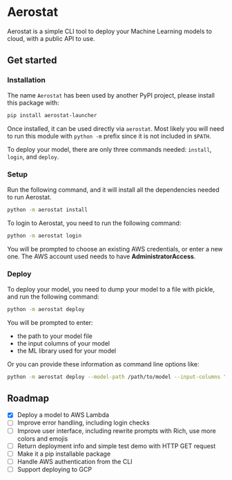 # Aerostat

Aerostat is a simple CLI tool to deploy your Machine Learning models to cloud, with a public API to use.

## Get started
### Installation
The name `Aerostat` has been used by another PyPI project, please install this package with:
```bash
pip install aerostat-launcher
```
Once installed, it can be used directly via `aerostat`. Most likely you will need to run this module with `python -m` prefix since it is not included in `$PATH`.

To deploy your model, there are only three commands needed: `install`, `login`, and `deploy`.

### Setup
Run the following command, and it will install all the dependencies needed to run Aerostat.
```bash
python -m aerostat install
```

To login to Aerostat, you need to run the following command:
```bash
python -m aerostat login
```
You will be prompted to choose an existing AWS credentials, or enter a new one. The AWS account used needs to have **AdministratorAccess**. 

### Deploy
To deploy your model, you need to dump your model to a file with pickle, and run the following command:
```bash
python -m aerostat deploy
```
You will be prompted to enter:
- the path to your model file
- the input columns of your model
- the ML library used for your model

Or you can provide these information as command line options like:
```bash
python -m aerostat deploy --model-path /path/to/model --input-columns "['col1','col2','col3']" --python-dependencies scikit-learn
```


## Roadmap
- [x] Deploy a model to AWS Lambda
- [ ] Improve error handling, including login checks
- [ ] Improve user interface, including rewrite prompts with Rich, use more colors and emojis
- [ ] Return deployment info and simple test demo with HTTP GET request
- [ ] Make it a pip installable package
- [ ] Handle AWS authentication from the CLI
- [ ] Support deploying to GCP
